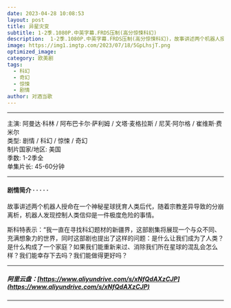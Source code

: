 ```yaml
---
date: 2023-04-28 10:08:53
layout: post
title: 异星灾变
subtitle: 1-2季.1080P.中英字幕.FRDS压制(高分惊悚科幻)
description:  1-2季.1080P.中英字幕.FRDS压制(高分惊悚科幻)，故事讲述两个机器人授命在一个神秘星球抚育人类后代，随着宗教差异导致的分崩离析，机器人发现控制人类信仰是一件极度危险的事情。
image: https://img1.imgtp.com/2023/07/18/5GpLhsjT.png
optimized_image: 
category: 欧美剧
tags:
  - 科幻
  - 奇幻
  - 惊悚
  - 剧情
author: 对酒当歌
---
```



---

主演: 阿曼达·科林 / 阿布巴卡尔·萨利姆 / 文塔·麦格拉斯 / 尼芙·阿尔格 / 崔维斯·费米尔  
类型: 剧情 / 科幻 / 惊悚 / 奇幻  
制片国家/地区: 美国  
季数: 1-2季全  
单集片长: 45-60分钟  

---

#### 剧情简介 · · · · ·

故事讲述两个机器人授命在一个神秘星球抚育人类后代，随着宗教差异导致的分崩离析，机器人发现控制人类信仰是一件极度危险的事情。

斯科特表示：“我一直在寻找科幻题材的新疆界，这部剧集将展现一个与众不同、充满想象力的世界，同时这部剧也提出了这样的问题：是什么让我们成为了人类？是什么构成了一个家庭？如果我们能重新来过、消除我们所在星球的混乱会怎么样？我们能幸存下去吗？我们能做得更好吗？

---

##### 阿里云盘：[https://www.aliyundrive.com/s/xNfQdAXzCJP](https://www.aliyundrive.com/s/xNfQdAXzCJP)

---
